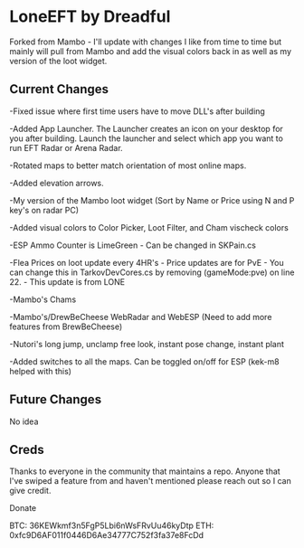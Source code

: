 # LoneEFT by Dreadful

Forked from Mambo - I'll update with changes I like from time to time but mainly will pull from Mambo and add the visual colors back in as well as my version of the loot widget. 

## Current Changes

-Fixed issue where first time users have to move DLL's after building

-Added App Launcher. The Launcher creates an icon on your desktop for you after building. Launch the launcher and select which app you want to run EFT Radar or Arena Radar.

-Rotated maps to better match orientation of most online maps.

-Added elevation arrows.

-My version of the Mambo loot widget (Sort by Name or Price using N and P key's on radar PC)

-Added visual colors to Color Picker, Loot Filter, and Cham vischeck colors

-ESP Ammo Counter is LimeGreen - Can be changed in SKPain.cs

-Flea Prices on loot update every 4HR's - Price updates are for PvE - You can change this in TarkovDevCores.cs by removing (gameMode:pve) on line 22. - This update is from LONE

-Mambo's Chams

-Mambo's/DrewBeCheese WebRadar and WebESP (Need to add more features from BrewBeCheese)

-Nutori's long jump, unclamp free look, instant pose change, instant plant

-Added switches to all the maps. Can be toggled on/off for ESP (kek-m8 helped with this)

## Future Changes

No idea

## Creds

Thanks to everyone in the community that maintains a repo. Anyone that I've swiped a feature from and haven't mentioned please reach out so I can give credit.


Donate

BTC: 36KEWkmf3n5FgP5Lbi6nWsFRvUu46kyDtp
ETH: 0xfc9D6AF011f0446D6Ae34777C752f3fa37e8FcDd